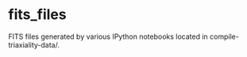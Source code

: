 # fits_files
FITS files generated by various IPython notebooks located in compile-triaxiality-data/.
